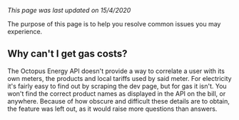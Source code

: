 _This page was last updated on 15/4/2020_

The purpose of this page is to help you resolve common issues you may experience.

## Why can't I get gas costs?

The Octopus Energy API doesn't provide a way to correlate a user with its own meters, the products and local tariffs used by said meter. For electricity it's fairly easy to find out by scraping the dev page, but for gas it isn't. You won't find the correct product names as displayed in the API on the bill, or anywhere. Because of how obscure and difficult these details are to obtain, the feature was left out, as it would raise more questions than answers.

